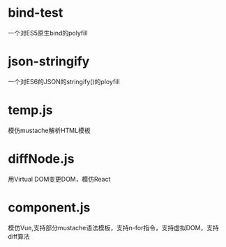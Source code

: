 # bind-test

一个对ES5原生bind的polyfill

# json-stringify
 
 一个对ES6的JSON的stringify()的ployfill
 
# temp.js
 
 模仿mustache解析HTML模板
 
 # diffNode.js
 
 用Virtual DOM变更DOM，模仿React
 
# component.js
 
 模仿Vue,支持部分mustache语法模板，支持n-for指令，支持虚拟DOM，支持diff算法
